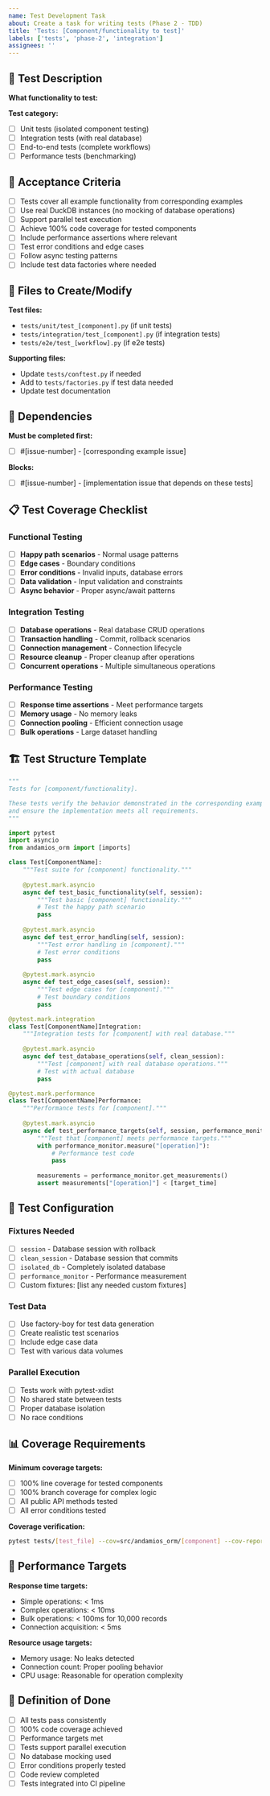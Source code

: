 ```yaml
---
name: Test Development Task
about: Create a task for writing tests (Phase 2 - TDD)
title: 'Tests: [Component/functionality to test]'
labels: ['tests', 'phase-2', 'integration']
assignees: ''
---
```


## 🧪 Test Description

**What functionality to test:**
<!-- Describe what specific functionality these tests cover -->

**Test category:**
- [ ] Unit tests (isolated component testing)
- [ ] Integration tests (with real database)
- [ ] End-to-end tests (complete workflows)
- [ ] Performance tests (benchmarking)

## 🎯 Acceptance Criteria

- [ ] Tests cover all example functionality from corresponding examples
- [ ] Use real DuckDB instances (no mocking of database operations)
- [ ] Support parallel test execution
- [ ] Achieve 100% code coverage for tested components
- [ ] Include performance assertions where relevant
- [ ] Test error conditions and edge cases
- [ ] Follow async testing patterns
- [ ] Include test data factories where needed

## 📂 Files to Create/Modify

**Test files:**
- `tests/unit/test_[component].py` (if unit tests)
- `tests/integration/test_[component].py` (if integration tests)
- `tests/e2e/test_[workflow].py` (if e2e tests)

**Supporting files:**
- Update `tests/conftest.py` if needed
- Add to `tests/factories.py` if test data needed
- Update test documentation

## 🔗 Dependencies

**Must be completed first:**
- [ ] #[issue-number] - [corresponding example issue]

**Blocks:**
- [ ] #[issue-number] - [implementation issue that depends on these tests]

## 📋 Test Coverage Checklist

### Functional Testing
- [ ] **Happy path scenarios** - Normal usage patterns
- [ ] **Edge cases** - Boundary conditions
- [ ] **Error conditions** - Invalid inputs, database errors
- [ ] **Data validation** - Input validation and constraints
- [ ] **Async behavior** - Proper async/await patterns

### Integration Testing
- [ ] **Database operations** - Real database CRUD operations
- [ ] **Transaction handling** - Commit, rollback scenarios
- [ ] **Connection management** - Connection lifecycle
- [ ] **Resource cleanup** - Proper cleanup after operations
- [ ] **Concurrent operations** - Multiple simultaneous operations

### Performance Testing
- [ ] **Response time assertions** - Meet performance targets
- [ ] **Memory usage** - No memory leaks
- [ ] **Connection pooling** - Efficient connection usage
- [ ] **Bulk operations** - Large dataset handling

## 🏗️ Test Structure Template

```python
"""
Tests for [component/functionality].

These tests verify the behavior demonstrated in the corresponding examples
and ensure the implementation meets all requirements.
"""

import pytest
import asyncio
from andamios_orm import [imports]

class Test[ComponentName]:
    """Test suite for [component] functionality."""
    
    @pytest.mark.asyncio
    async def test_basic_functionality(self, session):
        """Test basic [component] functionality."""
        # Test the happy path scenario
        pass
    
    @pytest.mark.asyncio
    async def test_error_handling(self, session):
        """Test error handling in [component]."""
        # Test error conditions
        pass
    
    @pytest.mark.asyncio
    async def test_edge_cases(self, session):
        """Test edge cases for [component]."""
        # Test boundary conditions
        pass

@pytest.mark.integration
class Test[ComponentName]Integration:
    """Integration tests for [component] with real database."""
    
    @pytest.mark.asyncio
    async def test_database_operations(self, clean_session):
        """Test [component] with real database operations."""
        # Test with actual database
        pass

@pytest.mark.performance
class Test[ComponentName]Performance:
    """Performance tests for [component]."""
    
    @pytest.mark.asyncio
    async def test_performance_targets(self, session, performance_monitor):
        """Test that [component] meets performance targets."""
        with performance_monitor.measure("[operation]"):
            # Performance test code
            pass
        
        measurements = performance_monitor.get_measurements()
        assert measurements["[operation]"] < [target_time]
```

## 🔧 Test Configuration

### Fixtures Needed
- [ ] `session` - Database session with rollback
- [ ] `clean_session` - Database session that commits
- [ ] `isolated_db` - Completely isolated database
- [ ] `performance_monitor` - Performance measurement
- [ ] Custom fixtures: [list any needed custom fixtures]

### Test Data
- [ ] Use factory-boy for test data generation
- [ ] Create realistic test scenarios
- [ ] Include edge case data
- [ ] Test with various data volumes

### Parallel Execution
- [ ] Tests work with pytest-xdist
- [ ] No shared state between tests
- [ ] Proper database isolation
- [ ] No race conditions

## 📊 Coverage Requirements

**Minimum coverage targets:**
- [ ] 100% line coverage for tested components
- [ ] 100% branch coverage for complex logic
- [ ] All public API methods tested
- [ ] All error conditions tested

**Coverage verification:**
```bash
pytest tests/[test_file] --cov=src/andamios_orm/[component] --cov-report=term-missing --cov-fail-under=100
```

## 🚀 Performance Targets

**Response time targets:**
- Simple operations: < 1ms
- Complex operations: < 10ms  
- Bulk operations: < 100ms for 10,000 records
- Connection acquisition: < 5ms

**Resource usage targets:**
- Memory usage: No leaks detected
- Connection count: Proper pooling behavior
- CPU usage: Reasonable for operation complexity

## 📝 Definition of Done

- [ ] All tests pass consistently
- [ ] 100% code coverage achieved
- [ ] Performance targets met
- [ ] Tests support parallel execution
- [ ] No database mocking used
- [ ] Error conditions properly tested
- [ ] Code review completed
- [ ] Tests integrated into CI pipeline